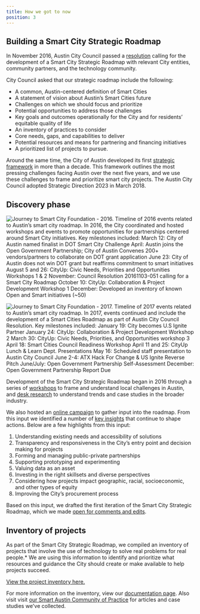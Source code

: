 ```yaml
---
title: How we got to now
position: 3
---
```


## Building a Smart City Strategic Roadmap

In November 2016, Austin City Council passed a [resolution](https://smartaustin.bloomfire.com/posts/1327070-city-of-austin-moving-forward-with-a-smart-cities-strategic-roadmap) calling for the development of a Smart City Strategic Roadmap with relevant City entities, community partners, and the technology community.

City Council asked that our strategic roadmap include the following:

* A common, Austin-centered definition of Smart Cities
* A statement of vision about Austin’s Smart Cities future
* Challenges on which we should focus and prioritize
* Potential opportunities to address those challenges
* Key goals and outcomes operationally for the City and for residents’ equitable quality of life
* An inventory of practices to consider
* Core needs, gaps, and capabilities to deliver
* Potential resources and means for partnering and financing initiatives
* A prioritized list of projects to pursue.

Around the same time, the City of Austin developed its first [strategic framework](https://austinstrategicplan.bloomfire.com/posts/3222339-strategic-direction-2023-final-adopted-3-8-18) in more than a decade. This framework outlines the most pressing challenges facing Austin over the next five years, and we use these challenges to frame and prioritize smart city projects. The Austin City Council adopted Strategic Direction 2023 in March 2018.  

## Discovery phase

![Journey to Smart City Foundation - 2016. Timeline of 2016 events related to Austin’s smart city roadmap. In 2016, the City coordinated and hosted workshops and events to promote opportunities for partnerships centered around Smart City initiatives. Key milestones included:
March 12: City of Austin named finalist in DOT Smart City Challenge
April: Austin joins the Open Government Partnership; City of Austin Convenes 200+ vendors/partners to collaborate on DOT grant application
June 23: City of Austin does not win DOT grant but reaffirms commitment to smart initiatives
August 5 and 26: CityUp: Civic Needs, Priorities and Opportunities Workshops 1 & 2
November: Council Resolution 20161103-051 calling for a Smart City Roadmap
October 10: CityUp: Collaboration & Project Development Workshop 1
December: Developed an inventory of known Open and Smart initiatives (~50)](/assets/img/projects/smart-city/Journey%20to%20Smart%20City%20Foundation%20-%202016.png)

![Journey to Smart City Foundation - 2017. Timeline of 2017 events related to Austin’s smart city roadmap. In 2017, events continued and include the development of a Smart Cities Roadmap as part of Austin City Council Resolution. Key milestones included:
January 19: City becomes U.S Ignite Partner
January 24: CityUp: Collaboration & Project Development Workshop 2
March 30: CityUp: Civic Needs, Priorities, and Opportunities workshop 3
April 18: Smart Cities Council Readiness Workshop
April 11 and 25: CityUp Lunch & Learn Dept. Presentations
May 16: Scheduled staff presentation to Austin City Council
June 2-4: ATX Hack For Change & US Ignite Reverse Pitch
June/July: Open Government Partnership Self-Assessment
December: Open Government Partnership Report Due](/assets/img/projects/smart-city/Journey%20to%20Smart%20City%20Foundation%20-%202017.png)

Development of the Smart City Strategic Roadmap began in 2016 through a series of [workshops](https://twitter.com/kerry_atx/timelines/865580534885343232?ref_src=twsrc%5Etfw&ref_url=http%3A%2F%2Fprojects.austintexas.io%2Fprojects%2Fsmart-city%2Froadmap%2Fcreation%2F) to frame and understand local challenges in Austin, and [desk research](https://smartaustin.bloomfire.com/) to understand trends and case studies in the broader industry. 

We also hosted an [online campaign](http://insights.austintexas.gov/Austin/1001/answers) to gather input into the roadmap. From this input we identified a number of [key insights](http://insights.austintexas.gov/Austin/1001/answers) that continue to shape actions. Below are a few highlights from this input:

1. Understanding existing needs and accessibility of solutions
2. Transparency and responsiveness in the City’s entry point and decision making for projects
3. Forming and managing public-private partnerships
4. Supporting prototyping and experimenting
5. Valuing data as an asset
6. Investing in the right skillsets and diverse perspectives
7. Considering how projects impact geographic, racial, socioeconomic, and other types of equity
8. Improving the City’s procurement process

Based on this input, we drafted the first iteration of the Smart City Strategic Roadmap, which we made [open for comments and edits](https://docs.google.com/document/d/10AI9v6OEQQjMNN_CSlUqIsEQrUOLJckueyJaN0LXa9Y/edit). 

## Inventory of projects

As part of the Smart City Strategic Roadmap, we compiled an inventory of projects that involve the use of technology to solve real problems for real people.\* We are using this information to identify and prioritize what resources and guidance the City should create or make available to help projects succeed.

[View the project inventory here.](https://airtable.com/embed/shrw1eaApYvCI2fbE/tbluO6vp5XB2GwYk4/viwPqpeM7kQ69dSC5)

For more information on the inventory, view our [documentation page](https://opengovpartnership.bloomfire.com/posts/1365870). Also visit visit [our Smart Austin Community of Practice](https://smartaustin.bloomfire.com/) for articles and case studies we've collected.

